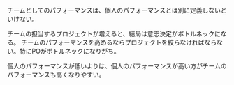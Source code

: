 チームとしてのパフォーマンスは、個人のパフォーマンスとは別に定義しないといけない。

チームの担当するプロジェクトが増えると、結局は意志決定がボトルネックになる。
チームのパフォーマンスを高めるならプロジェクトを絞らなければならない。特にPOがボトルネックになりがち。

個人のパフォーマンスが低いよりは、個人のパフォーマンスが高い方がチームのパフォーマンスも高くなりやすい。
